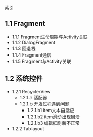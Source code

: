 索引
## 1.1 Fragment
- 1.1.1 Fragment生命周期与Activity关联
- 1.1.2 DialogFragment
- 1.1.3 回退栈
- 1.1.4 Fragment通信
- 1.1.5 Fragment与Activity关联

## 1.2 系统控件
- 1.2.1 RecyclerView
  - 1.2.1.a 适配器
  - 1.2.1.b 开发过程遇到问题
    - 1.2.1.b1 item文本自适应
    - 1.2.1.b2 item滑动出现崩溃
    - 1.2.1.b3 编辑框刷新不正常
- 1.2.2 Tablayout
